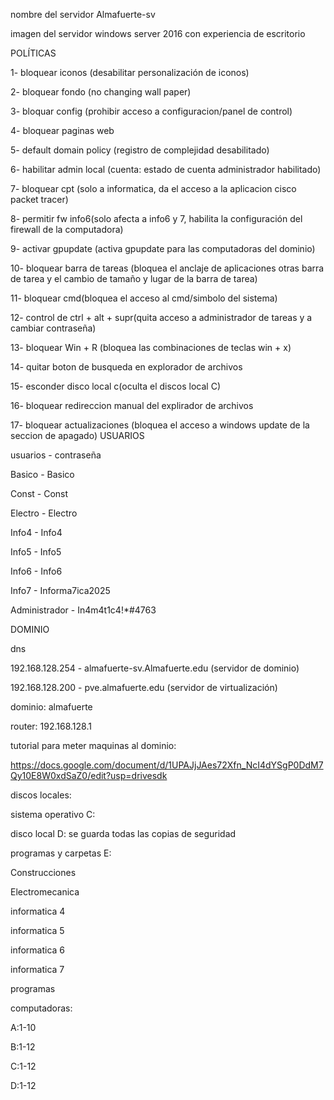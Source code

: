 nombre del servidor 
Almafuerte-sv



imagen del servidor 
windows server 2016 con experiencia de escritorio 

POLÍTICAS 

1- bloquear iconos (desabilitar personalización de iconos)

2- bloquear fondo (no changing wall paper)

3- bloquar config (prohibir acceso a configuracion/panel de control)

4- bloquear paginas web

5- default domain policy (registro de complejidad desabilitado)

6- habilitar admin local (cuenta: estado de cuenta administrador habilitado)

7- bloquear cpt (solo a informatica, da el acceso a la aplicacion cisco packet tracer)

8- permitir fw  info6(solo afecta a info6 y 7, habilita la configuración del firewall de la computadora)

9- activar gpupdate (activa gpupdate para las computadoras del dominio)

10- bloquear barra de tareas (bloquea el anclaje de aplicaciones otras barra de tarea y el cambio de tamaño y lugar de la barra de tarea)

11- bloquear cmd(bloquea el acceso al cmd/simbolo del sistema)

12- control de ctrl + alt + supr(quita acceso a administrador de tareas y a cambiar contraseña)

13- bloquear Win + R (bloquea las combinaciones de teclas win + x)

14- quitar boton de busqueda en explorador de archivos

15- esconder disco local c(oculta el discos local C)

16- bloquear redireccion manual del explirador de archivos 

17- bloquear actualizaciones (bloquea el acceso a windows update de la seccion de apagado)
USUARIOS

usuarios - contraseña

Basico - Basico

Const - Const

Electro - Electro

Info4 - Info4

Info5 - Info5

Info6 - Info6

Info7 - Informa7ica2025

Administrador - In4m4t1c4!*#4763




DOMINIO

dns 

192.168.128.254 - almafuerte-sv.Almafuerte.edu 
(servidor de dominio)

192.168.128.200 - pve.almafuerte.edu 
(servidor de virtualización)

dominio: almafuerte

router: 192.168.128.1



tutorial para meter maquinas al dominio:

https://docs.google.com/document/d/1UPAJjJAes72Xfn_NcI4dYSgP0DdM7Qy10E8W0xdSaZ0/edit?usp=drivesdk



discos locales:

sistema operativo C:

disco local D: se guarda todas las copias de seguridad 

programas y carpetas E:

Construcciones 

Electromecanica 

informatica 4

informatica 5

informatica 6

informatica 7

programas 


computadoras:

A:1-10

B:1-12

C:1-12

D:1-12

